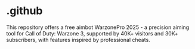 # .github
This repository offers a free aimbot WarzonePro 2025 - a precision aiming tool for Call of Duty: Warzone 3, supported by 40K+ visitors and 30K+ subscribers, with features inspired by professional cheats.
